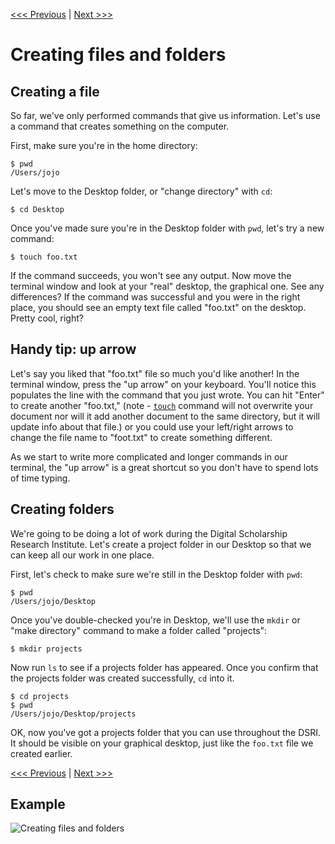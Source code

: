 [<<< Previous](navigation.md) | [Next >>>](creating_a_cheat_sheet.md)

# Creating files and folders

## Creating a file

So far, we've only performed commands that give us information. Let's use a command that creates something on the computer.

First, make sure you're in the home directory:

```
$ pwd
/Users/jojo
```

Let's move to the Desktop folder, or "change directory" with `cd`:

```
$ cd Desktop
```

Once you've made sure you're in the Desktop folder with `pwd`, let's try a new command:

```
$ touch foo.txt
```

If the command succeeds, you won't see any output. Now move the terminal window and look at your "real" desktop, the graphical one. See any differences? If the command was successful and you were in the right place, you should see an empty text file called "foo.txt" on the desktop. Pretty cool, right?

## Handy tip: up arrow

Let's say you liked that "foo.txt" file so much you'd like another! In the terminal window, press the "up arrow" on your keyboard. You'll notice this populates the line with the command that you just wrote. You can hit "Enter" to create another "foo.txt," (note - [`touch`](https://en.wikipedia.org/wiki/Touch_(Unix)) command will not overwrite your document nor will it add another document to the same directory, but it will update info about that file.) or you could use your left/right arrows to change the file name to "foot.txt" to create something different.

As we start to write more complicated and longer commands in our terminal, the "up arrow" is a great shortcut so you don't have to spend lots of time typing.

## Creating folders

We're going to be doing a lot of work during the Digital Scholarship Research Institute. Let's create a project folder in our Desktop so that we can keep all our work in one place.

First, let's check to make sure we're still in the Desktop folder with `pwd`:

```
$ pwd
/Users/jojo/Desktop
```

Once you've double-checked you're in Desktop, we'll use the `mkdir` or "make directory" command to make a folder called "projects":

```
$ mkdir projects
```

Now run `ls` to see if a projects folder has appeared. Once you confirm that the projects folder was created successfully, `cd` into it.

```
$ cd projects
$ pwd
/Users/jojo/Desktop/projects
```

OK, now you've got a projects folder that you can use throughout the DSRI. It should be visible on your graphical desktop, just like the `foo.txt` file we created earlier.

[<<< Previous](navigation.md) | [Next >>>](creating_a_cheat_sheet.md)

## Example

![Creating files and folders](make-file-folder.gif)
